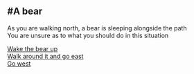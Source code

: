 #A bear
---
As you are walking north, a bear is sleeping alongside the path   
You are unsure as to what you should do in this situation

[Wake the bear up](../WakeBear/WakeBear.md)   
[Walk around it and go east](../Stream/stream.md)   
[Go west](../South/south.md)